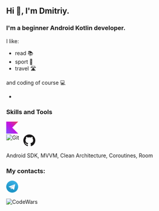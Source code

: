 ## Hi 👋, I'm Dmitriy.
### I'm a beginner Android Kotlin developer.

I like:
- read 📚
- sport 🏃
- travel 🛣️

and coding of course 💻

-
### Skills and Tools

<img align="left" alt="Kotlin" width="32px" src="https://raw.githubusercontent.com/github/explore/4479d2a2c854198cb00160f8593519c14dc3b905/topics/kotlin/kotlin.png" />

<br />
<br />

<img align="left" alt="Git" width="46px" src="https://user-images.githubusercontent.com/96663113/200529653-77a90a34-60d8-46dc-a1b5-778f0558c3de.png" />

<img align="left" alt="GitHub" width="32px" src="https://raw.githubusercontent.com/github/explore/78df643247d429f6cc873026c0622819ad797942/topics/github/github.png" />

<br />
<br />

Android SDK, MVVM, Clean Architecture, Coroutines, Room 

### My contacts:

[<img align="left" alt="Telegram" width="32px" src="https://raw.githubusercontent.com/github/explore/80688e429a7d4ef2fca1e82350fe8e3517d3494d/topics/telegram/telegram.png" />](https://t.me/DAShevy)

<br />
<br />

[<img align="left" alt="CodeWars" width="300px" src="https://www.codewars.com/users/Shevy-D/badges/large" />](https://www.codewars.com/users/Shevy-D)

<!-- Here are some ideas to get you started:

- 🔭 I’m currently working on ...
- 🌱 I’m currently learning android development (Kotlin).
- 👯 I’m looking to collaborate on ...
- 🤔 I’m looking for help with ...
- 💬 Ask me about ...
- 📫 How to reach me: ...
- 😄 Pronouns: ...
- ⚡ Fun fact: ...
-->

